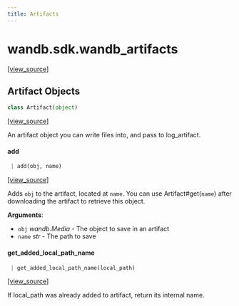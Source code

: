 ```yaml
---
title: Artifacts
---
```


<a name="wandb.sdk.wandb_artifacts"></a>
# wandb.sdk.wandb\_artifacts

[[view_source]](https://github.com/wandb/client/blob/da00d67e47b7a5e243474acb20bf17b406da59b8/wandb/sdk/wandb_artifacts.py#L2)

<a name="wandb.sdk.wandb_artifacts.Artifact"></a>
## Artifact Objects

```python
class Artifact(object)
```

[[view_source]](https://github.com/wandb/client/blob/da00d67e47b7a5e243474acb20bf17b406da59b8/wandb/sdk/wandb_artifacts.py#L69)

An artifact object you can write files into, and pass to log_artifact.

<a name="wandb.sdk.wandb_artifacts.Artifact.add"></a>
#### add

```python
 | add(obj, name)
```

[[view_source]](https://github.com/wandb/client/blob/da00d67e47b7a5e243474acb20bf17b406da59b8/wandb/sdk/wandb_artifacts.py#L229)

Adds `obj` to the artifact, located at `name`. You can use Artifact#get(`name`) after downloading
the artifact to retrieve this object.

**Arguments**:

- `obj` _wandb.Media_ - The object to save in an artifact
- `name` _str_ - The path to save

<a name="wandb.sdk.wandb_artifacts.Artifact.get_added_local_path_name"></a>
#### get\_added\_local\_path\_name

```python
 | get_added_local_path_name(local_path)
```

[[view_source]](https://github.com/wandb/client/blob/da00d67e47b7a5e243474acb20bf17b406da59b8/wandb/sdk/wandb_artifacts.py#L278)

If local_path was already added to artifact, return its internal name.


